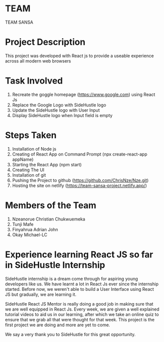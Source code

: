 # TEAM

TEAM SANSA

# Project Description

This project was developed with React js to provide a useable experience across all modern web browsers

# Task Involved

1. Recreate the goggle homepage (https://www.google.com) using React Js
2. Replace the Google Logo with SideHustle logo
3. Update the SideHustle logo with User Input
4. Display SideHustle logo when Input field is empty

# Steps Taken

1. Installation of Node js
2. Creating of React App on Command Prompt (npx create-react-app appName)
3. Starting the React App (npm start)
4. Creating The UI
5. Installation of git
6. Pushing the Project to github (https://github.com/ChrisNze/Nze.git)
7. Hosting the site on netlify (https://team-sansa-project.netlify.app/)

# Members of the Team

1. Nzeanorue Christian Chukwuemeka
2. Tunji Mafe
3. Finyahrua Adrian John
4. Okay Michael-LC

# Experience learning React JS so far in SideHustle Internship

SideHustle internship is a dream come through for aspiring young developers like us. We have learnt a lot in React Js ever since the internship started. Before now, we weren't able to build a User Interface using React JS but gradually, we are learning it.

SideHustle React JS Mentor is really doing a good job in making sure that we are well equipped in React Js. Every week, we are given a well explained tutorial videos to aid us in our learning, after which we take an online quiz to ensure that we grab all that were thought for that week. This project is the first project we are doing and more are yet to come.

We say a very thank you to SideHustle for this great opportunity.
